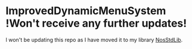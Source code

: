 # ImprovedDynamicMenuSystem !Won't receive any further updates!
I won't be updating this repo as I have moved it to my library [NosStdLib](https://github.com/Noscka/Noscka-Standard-Library).
